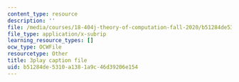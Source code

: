 ```yaml
---
content_type: resource
description: ''
file: /media/courses/18-404j-theory-of-computation-fall-2020/b51284de5310a1381a9c46d39206e154_3PzuSPQPEU4.srt
file_type: application/x-subrip
learning_resource_types: []
ocw_type: OCWFile
resourcetype: Other
title: 3play caption file
uid: b51284de-5310-a138-1a9c-46d39206e154
---
```

